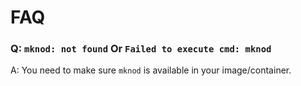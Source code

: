 # FAQ

### Q: `mknod: not found` Or `Failed to execute cmd: mknod`
A: You need to make sure `mknod` is available in your image/container.

